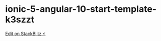 # ionic-5-angular-10-start-template-k3szzt

[Edit on StackBlitz ⚡️](https://stackblitz.com/edit/ionic-5-angular-10-start-template-k3szzt)